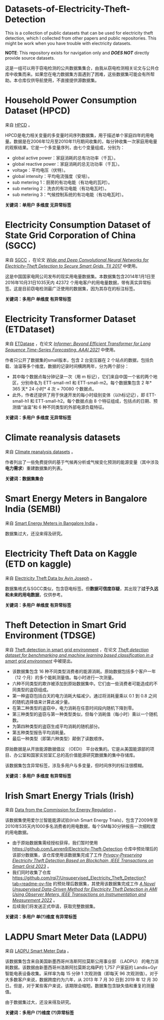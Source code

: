 # Datasets-of-Electricity-Theft-Detection
This is a collection of public datasets that can be used for electricity theft detection, which I collected from other papers and public repositories. This might be work when you have trouble with electricity datasets. 

**NOTE**: This repository exists for navigation only and _**DOES NOT**_ directly provide source datasets.

这是一组可以用于窃电检测的公共数据集集合，由我从窃电检测相关论文与公共仓库中收集而来。如果您在电力数据集方面遇到了困难，这些数据集可能会有所帮助。本仓库仅供导航使用，不直接提供源数据集。
# Household Power Consumption Dataset (HPCD)
来自 [HPCD](https://github.com/PranayKr/Smart-Meter-Data-Analytics) 。

HPCD是电力相关变量的多变量时间序列数据集，用于描述单个家庭四年的用电量。数据是在2006年12月至2010年11月期间收集的，每分钟收集一次家庭用电量的观察结果。它是一个多变量序列，由七个变量组成，分别为：

* global active power：家庭消耗的总有功功率（千瓦）。
* global reactive power：家庭消耗的总无功功率（千瓦）。 
* voltage：平均电压（伏特）。 
* global intensity：平均电流强度（安培）。 
* sub metering 1：厨房的有功电能（有功电的瓦时）。 
* sub metering 2：洗衣的有功电能（有功电瓦时）。 
* sub metering 3：气候控制系统的有功电能（有功电瓦时）。

**关键词：单用户 多维度 无异常标签**
# Electricity Consumption Dataset of State Grid Corporation of China (SGCC)
来自 [SGCC](https://github.com/henryRDlab/ElectricityTheftDetection) ，在论文 [_Wide and Deep Convolutional Neural Networks for Electricity-Theft Detection to Secure Smart Grids, TII 2017_](https://ieeexplore.ieee.org/abstract/document/8233155/) 中使用。

这是中国国家电网公司发布的现实用电量数据集。本数据集包含2014年1月1日至2016年10月31日1035天内 42372 个用电客户的用电量数据，带有真实异常标签。这是目前窃电检测最广泛使用的数据集，因为其存在的标注标签。

**关键词：多用户 单维度 有异常标签**
# Electricity Transformer Dataset (ETDataset)
来自 [ETDatase](https://github.com/zhouhaoyi/ETDataset?tab=readme-ov-file) ，在论文 [_Informer: Beyond Efficient Transformer for Long Sequence Time-Series Forecasting, AAAI 2021_](https://arxiv.org/abs/2012.07436) 中使用。

作者只公开了数据集的small版本，包含 2 台变压器在 2 个站点的数据，包括负载、油温等多个维度。数据的记录时间横跨两年，分为两个部分：
* 其中每个数据点每分钟记录一次（用 m 标记），它们来自中国一个省的两个地区，分别命名为 ETT-small-m1 和 ETT-small-m2。每个数据集包含 2 年* 365 天* 24 小时* 4 次 = 70080 个数据点。
* 此外，作者还提供了用于快速开发的每小时级别变体（以h标记记），即 ETT-small-h1 和 ETT-small-h2。每个数据点由 8 个特征组成，包括点的日期、预测值“油温”和 6 种不同类型的外部电源负载特征。

**关键词：多用户 多维度 无异常标签**
# Climate reanalysis datasets
来自 [Climate reanalysis datasets](https://github.com/energy-modelling-toolkit/climate-driven-energy-datasets) 。

作者列出了一些免费提供的基于气候再分析或气候变化预测的能源变量（其中涉及**电力需求**）重建数据集的列表。

**关键词：数据集集合**
# Smart Energy Meters in Bangalore India (SEMBI)
来自 [Smart Energy Meters in Bangalore India](https://www.kaggle.com/datasets/unseemlycoder/smart-energy-meters-in-bangalore-india) 。

数据集过大，还没来得及研究。
# Electricity Theft Data on Kaggle (ETD on kaggle)
来自 [Electricity Theft Data by Avin Joseph](https://www.kaggle.com/datasets/avinemmatty/theft-data/data) 。

数据集格式与SGCC类似，包含窃电标签。但**数据可信度存疑**，其出现了**过于久远和未来的用电数据**，仅供参考。

**关键词：多用户 单维度 有异常标签**
# Theft Detection in Smart Grid Environment (TDSGE)
来自 [Theft detection in smart grid environment](https://data.mendeley.com/datasets/c3c7329tjj/1) ，在论文 [_Theft detection dataset for benchmarking and machine learning based classification in a smart grid environment_](https://www.sciencedirect.com/science/article/pii/S1319157822001562?ref=pdf_download&fr=RR-2&rr=87a79bc1ea43d5fd) 中被提出。

* 该数据集包含 16 种不同类型消费者的能源消耗。原始数据包括多个客户一年（12 个月）的多个能耗测量值。每小时进行一次测量。  
* 六种不同类型的欺诈被添加到原始数据集中。它们由一些消费者可能造成的不同类型的盗窃组成。
*   第一种盗窃包括白天的电力消耗大幅减少。通过将消耗量乘以 0.1 到 0.8 之间的随机选择值来计算此减少量。
*   在第二种类型的盗窃中，电力消耗在任意时间段内随机下降到零。
*   第三种类型的盗窃与第一种类型类似，但每个消耗值（每小时）乘以一个随机数。
*   为第四种类型的盗窃生成平均消耗的随机部分。
*   第五种类型报告平均消耗量。
*   最后一种类型（即第六种类型）颠倒了读数顺序。
  
原始数据是从开放能源数据倡议 （OEDI） 平台收集的。它是从美国能源部的项目、办公室和国家实验室汇总的高价值能源研究数据集的集中存储库。

该数据集包含异常标签，涉及多用户与多变量，但时间序列的标注很模糊。

**关键词：多用户 多维度 有异常标签**
# Irish Smart Energy Trials (Irish)
来自 [Data from the Commission for Energy Regulation](https://www.ucd.ie/issda/data/commissionforenergyregulationcer/) 。

该数据集使用爱尔兰智能能源试验(Irish Smart Energy Trials)，包含了2009年至2010年535天内1000多名消费者的用电数据，每个SM每30分钟报告一次细粒度的用电数据。

* 由于原始数据集需经授权获得，我们暂时使用 https://github.com/Lanren9/Electricity-Theft-Detection 仓库中预处理后的该部分数据集，该仓库使用该数据集完成了工作 [_Privacy-Preserving Electricity Theft Detection Based on Blockchain, IEEE Transactions on Smart Grid 2023_](https://ieeexplore.ieee.org/abstract/document/10048496) 。
* 我们同时收集了仓库 https://github.com/rqi7/Unsupervised_Electricity_Theft_Detection?tab=readme-ov-file 的预处理后数据集，其使用该数据集完成工作 [_A Novel Unsupervised Data-Driven Method for Electricity Theft Detection in AMI Using Observer Meters, IEEE Transactions on Instrumentation and Measurement 2022_](https://ieeexplore.ieee.org/abstract/document/9825697) 。
* 后续我们将发送正式申请，获取完整数据集。

**关键词：多用户 单(?)维度 有异常标签**
# LADPU Smart Meter Data (LADPU)
来自 [LADPU Smart Meter Data](https://datadryad.org/stash/dataset/doi:10.5061/dryad.m0cfxpp2c) 。

该数据集包含来自美国新墨西哥州洛斯阿拉莫斯公用事业部 （LADPU） 的电力消耗数据。该数据由新墨西哥州洛斯阿拉莫斯北梅萨的 1,757 户家庭的 Landis+Gyr 智能电表设备收集。采样率为每 15 分钟 1 次观测值（即每天 96 次观测值）。对于大多数客户来说，数据跨度约为六年，从 2013 年 7 月 30 日到 2019 年 12 月 30 日。但是，对于某些客户来说，该期限会缩短。数据集包含缺失值和重复的测量值。

由于数据集过大，还没来得及研究。

**关键词：多用户 (?)维度 (?)异常标签**
